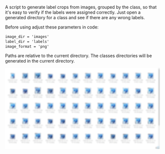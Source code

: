 A script to generate label crops from images, grouped by the class, so that it's easy to verify if the labels were assigned correctly. Just open a generated directory for a class and see if there are any wrong labels.

Before using adjust these parameters in code:

```
image_dir = 'images'
label_dir = 'labels'
image_format = 'png'
```

Paths are relative to the current directory. The classes directories will be generated in the current directory.

![Result](Screenshot.jpg)